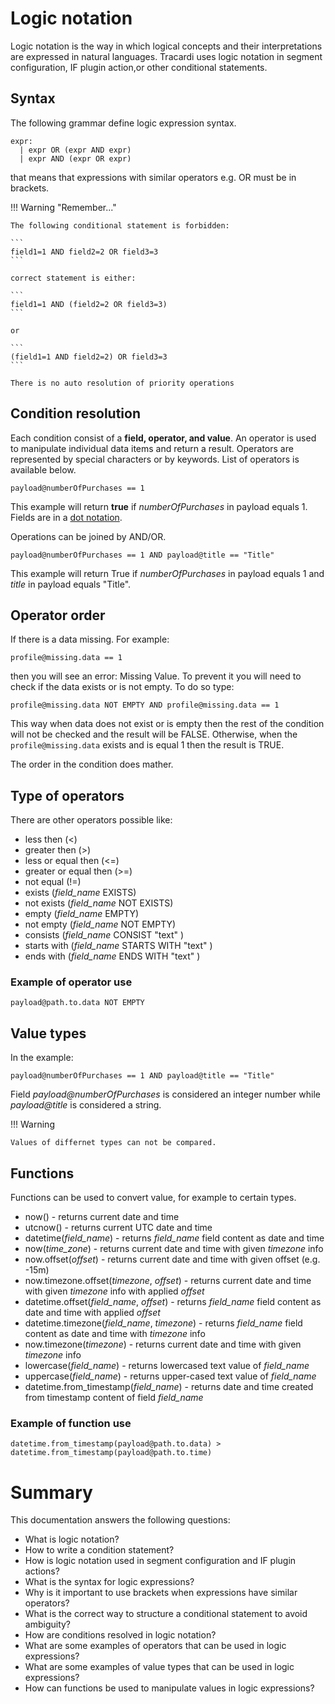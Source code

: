 # Logic notation

Logic notation is the way in which logical concepts and their interpretations 
are expressed in natural languages. Tracardi uses logic notation in segment configuration, IF plugin action,or other 
conditional statements.

## Syntax

The following grammar define logic expression syntax.

```
expr:
  | expr OR (expr AND expr)
  | expr AND (expr OR expr)
```

that means that expressions with similar operators e.g. OR must be in brackets. 

!!! Warning "Remember..."

    The following conditional statement is forbidden:
    
    ```
    field1=1 AND field2=2 OR field3=3
    ```

    correct statement is either:
    
    ```
    field1=1 AND (field2=2 OR field3=3)
    ```
    
    or
    
    ```
    (field1=1 AND field2=2) OR field3=3
    ```
    
    There is no auto resolution of priority operations

## Condition resolution

Each condition consist of a __field, operator, and value__. An operator is used to 
manipulate individual data items and return a result. 
Operators are represented by special characters or by keywords. List of operators is 
available below.

``` title="Example"
payload@numberOfPurchases == 1
```

This example will return __true__ if *numberOfPurchases* in payload equals 1.
Fields are in a [dot notation](dot_notation.md).

Operations can be joined by AND/OR. 

``` title="Example"
payload@numberOfPurchases == 1 AND payload@title == "Title"
```

This example will return True if *numberOfPurchases* in payload equals 1 and *title* in payload 
equals "Title".


## Operator order

If there is a data missing. For example:

```
profile@missing.data == 1
```

then you will see an error: Missing Value. To prevent it you will need to check if the data exists or is not empty.
To do so type:

```
profile@missing.data NOT EMPTY AND profile@missing.data == 1
```

This way when data does not exist or is empty then the rest of the condition will not be checked and the result will be
FALSE. Otherwise, when the `profile@missing.data` exists and is equal 1 then the result is TRUE. 

The order in the condition does mather.

## Type of operators

There are other operators possible like:

* less then (<)
* greater then (>)
* less or equal then (<=)
* greater or equal then (>=)
* not equal (!=)
* exists (*field_name* EXISTS)
* not exists (*field_name* NOT EXISTS)
* empty (*field_name* EMPTY)
* not empty (*field_name* NOT EMPTY)
* consists (*field_name* CONSIST "text" )
* starts with (*field_name* STARTS WITH "text" )
* ends with (*field_name* ENDS WITH "text" )

### Example of operator use

``` title="Example"
payload@path.to.data NOT EMPTY
```


## Value types

In the example:

``` title="Example"
payload@numberOfPurchases == 1 AND payload@title == "Title"
```

Field *payload@numberOfPurchases* is considered an integer number while 
*payload@title* is considered a string. 

!!! Warning

    Values of differnet types can not be compared. 

## Functions

Functions can be used to convert value, for example to certain types.

* now() - returns current date and time
* utcnow() - returns current UTC date and time
* datetime(*field_name*) - returns *field_name* field content as date and time
* now(*time_zone*) - returns current date and time with given *timezone* info
* now.offset(*offset*) - returns current date and time with given offset (e.g. -15m)
* now.timezone.offset(*timezone*, *offset*) - returns current date and time with given 
  *timezone* info with applied *offset*
* datetime.offset(*field_name*, *offset*) - returns *field_name* field content as 
  date and time with applied *offset*
* datetime.timezone(*field_name*, *timezone*) - returns *field_name* field content
  as date and time with *timezone* info
* now.timezone(*timezone*) - returns current date and time with given *timezone* info
* lowercase(*field_name*) - returns lowercased text value of *field_name*
* uppercase(*field_name*) - returns upper-cased text value of *field_name*
* datetime.from_timestamp(*field_name*) - returns date and time created from timestamp
  content of field *field_name*

### Example of function use

``` title="Example"
datetime.from_timestamp(payload@path.to.data) > datetime.from_timestamp(payload@path.to.time)
```


# Summary

This documentation answers the following questions:

* What is logic notation?
* How to write a condition statement?
* How is logic notation used in segment configuration and IF plugin actions?
* What is the syntax for logic expressions?
* Why is it important to use brackets when expressions have similar operators?
* What is the correct way to structure a conditional statement to avoid ambiguity?
* How are conditions resolved in logic notation?
* What are some examples of operators that can be used in logic expressions?
* What are some examples of value types that can be used in logic expressions?
* How can functions be used to manipulate values in logic expressions?
